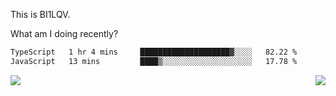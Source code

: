 This is BI1LQV.

What am I doing recently?

<!--START_SECTION:waka-->

```txt
TypeScript   1 hr 4 mins     ████████████████████▓░░░░   82.22 %
JavaScript   13 mins         ████▒░░░░░░░░░░░░░░░░░░░░   17.78 %
```

<!--END_SECTION:waka-->
<img align="right" src="https://github-readme-stats.vercel.app/api?username=bi1lqv&show_icons=true&count_private=true">

<img src="https://metrics.lecoq.io/bi1lqv?template=classic&base.activity=0&base.community=0&base.repositories=0&base.metadata=0&isocalendar=1&base=header%2C%20activity%2C%20community%2C%20repositories%2C%20metadata&base.indepth=false&base.hireable=false&isocalendar=false&isocalendar.duration=full-year&config.timezone=Asia%2FShanghai">
